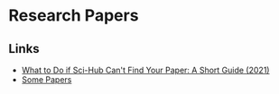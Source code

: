 # Research Papers

## Links
- [What to Do if Sci-Hub Can't Find Your Paper: A Short Guide (2021)](https://www.reddit.com/r/scihub/comments/pdkboj/what_to_do_if_scihub_cant_find_your_paper_a_short/)
- [Some Papers](https://ordep.dev/posts/my-favorite-papers)